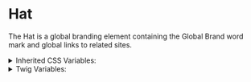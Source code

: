 <!-- This is the general documentation layout. Add or remove any sections as needed, but try to stay consistent across components. -->
# Hat

The Hat is a global branding element containing the Global Brand word mark and global links to related sites.

<details>
  <summary>Inherited CSS Variables:</summary>
  - `--color`: Sets the font color of child elements.
</details>

<details>
  <summary>Twig Variables:</summary>
  ```
    variant: "default",
    global_branding_data: {
      text: "Judicial Branch of California",
      destination: "https://courts.ca.gov",
    },
    secondary_nav_data: {
      variant: "",
      overflowing_variant: "hidden",
      links: [
        {
          text: "Supreme Court",
          url: "#",
          is_current: false,
        },
        {
          text: "Courts of Appeal",
          url: "#",
          is_current: false,
        },
        {
          text: "Superior Courts",
          url: "#",
          is_current: false,
        },
        {
          text: "Judicial Council",
          url: "#",
          is_current: false,
        }
      ],
    }
  ```
</details>
